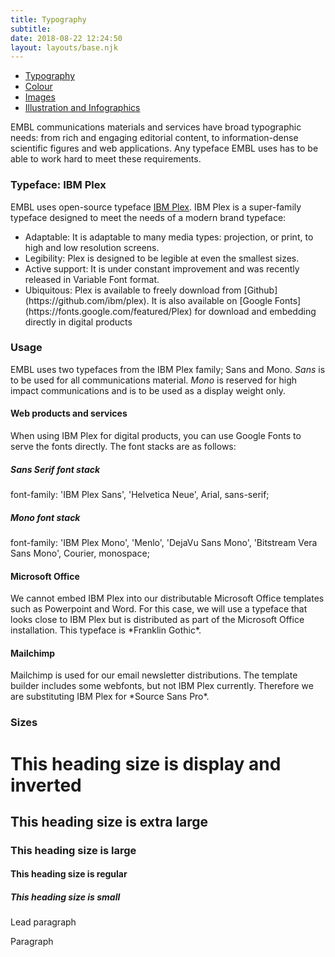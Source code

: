 ```yaml
---
title: Typography
subtitle:
date: 2018-08-22 12:24:50
layout: layouts/base.njk
---
```


<nav class="vf-navigation vf-navigation--main">
  <ul class="vf-navigation__list | vf-list--inline">
    <li class="vf-navigation__item"><a href="/styles/typography/" class="vf-navigation__link">Typography</a></li>
    <li class="vf-navigation__item"><a href="/styles/colour/" class="vf-navigation__link">Colour</a></li>
    <li class="vf-navigation__item"><a href="/styles/images/" class="vf-navigation__link">Images</a></li>
    <li class="vf-navigation__item"><a href="/styles/illustration-and-infographics/" class="vf-navigation__link">Illustration and Infographics</a></li>
  </ul>
</nav>


EMBL communications materials and services have broad typographic needs: from rich and engaging editorial content, to information-dense scientific figures and web applications. Any typeface EMBL uses has to be able to work hard to meet these requirements.

<h3 class="vf-text vf-text--heading-l">Typeface: IBM Plex</h3>

EMBL uses open-source typeface [IBM Plex](https://github.com/ibm/plex). IBM Plex is a super-family typeface designed to meet the needs of a modern brand typeface:

<ul class="vf-list vf-list--unordered">
    <li class="vf-list__item">Adaptable: It is adaptable to many media types: projection, or print, to high and low resolution screens. </li>
    <li class="vf-list__item">Legibility: Plex is designed to be legible at even the smallest sizes.</li>
    <li class="vf-list__item">Active support: It is under constant improvement and was recently released in Variable Font format. </li>
    <li class="vf-list__item">Ubiquitous: Plex is available to freely download from [Github](https://github.com/ibm/plex). It is also available on [Google Fonts](https://fonts.google.com/featured/Plex) for download and embedding directly in digital products</li>
</ul>

<h3 class="vf-text vf-text--heading-l">Usage</h3>

EMBL uses two typefaces from the IBM Plex family; Sans and Mono. *Sans* is to be used for all communications material. *Mono* is reserved for high impact communications and is to be used as a display weight only.

<h4 class="vf-text vf-text--heading-l">Web products and services</h4>

When using IBM Plex for digital products, you can use Google Fonts to serve the fonts directly. The font stacks are as follows:

<h5 class="vf-text vf-text--heading-l">Sans Serif font stack</h5>
font-family: 'IBM Plex Sans', 'Helvetica Neue', Arial, sans-serif;

<h5 class="vf-text vf-text--heading-l">Mono font stack</h5>
font-family: 'IBM Plex Mono', 'Menlo', 'DejaVu Sans Mono', 'Bitstream Vera Sans Mono', Courier, monospace;

<h4 class="vf-text vf-text--heading-l">Microsoft Office</h4>
We cannot embed IBM Plex into our distributable Microsoft Office templates such as Powerpoint and Word. For this case, we will use a typeface that looks close to IBM Plex but is distributed as part of the Microsoft Office installation. This typeface is *Franklin Gothic*.

<h4 class="vf-text vf-text--heading-l">Mailchimp</h4>
Mailchimp is used for our email newsletter distributions. The template builder includes some webfonts, but not IBM Plex currently. Therefore we are substituting IBM Plex for *Source Sans Pro*.



<h3 class="vf-text vf-text--heading-l">Sizes</h3>

<h1 class="vf-text vf-text--heading-xl vf-text--invert">This heading size is display and inverted</h1>
<h2 class="vf-text vf-text--heading-xl">This heading size is extra large</h2>
<h3 class="vf-text vf-text--heading-l">This heading size is large</h3>
<h4 class="vf-text vf-text--heading-r">This heading size is regular</h4>
<h5 class="vf-text vf-text--heading-s">This heading size is small</h5>
<p>Lead paragraph</p>
<p>Paragraph</p>
